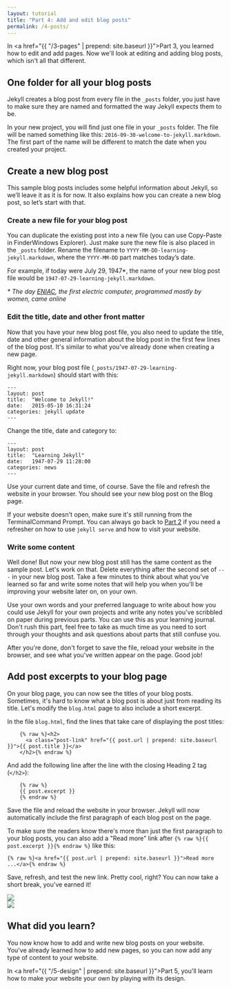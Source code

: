 ```yaml
---
layout: tutorial
title: "Part 4: Add and edit blog posts"
permalink: /4-posts/
---
```


In <a href="{{ "/3-pages" | prepend: site.baseurl }}">Part 3</a>, you learned how to edit and add pages. Now we'll look at editing and adding blog posts, which isn't all that different.

## One folder for all your blog posts

Jekyll creates a blog post from every file in the `_posts` folder, you just have to make sure they are named and formatted the way Jekyll expects them to be.

In your new project, you will find just one file in your `_posts` folder. The file will be named something like this: `2016-09-30-welcome-to-jekyll.markdown`. The first part of the name will be different to match the date when you created your project.

## Create a new blog post

This sample blog posts includes some helpful information about Jekyll, so we’ll leave it as it is for now. It also explains how you can create a new blog post, so let’s start with that.

### Create a new file for your blog post

You can duplicate the existing post into a new file (you can use Copy-Paste in <span class="os-switch"><span class="osx">Finder</span><span class="wins">Windows Explorer</span></span>). Just make sure the new file is also placed in the `_posts` folder. Rename the filename to `YYYY-MM-DD-learning-jekyll.markdown`, where the `YYYY-MM-DD` part matches today’s date. 

For example, if today were July 29, 1947*, the name of your new blog post file would be `1947-07-29-learning-jekyll.markdown`.

<em>* The day <a href="http://en.wikipedia.org/wiki/ENIAC" target="_blank">ENIAC</a>, the first electric computer, programmed mostly by women, came online</em>

### Edit the title, date and other front matter

Now that you have your new blog post file, you also need to update the title, date and other general information about the blog post in the first few lines of the blog post. It's similar to what you've already done when creating a new page.

Right now, your blog post file (`_posts/1947-07-29-learning-jekyll.markdown`) should start with this:

	---
	layout: post
	title:  "Welcome to Jekyll!"
	date:   2015-05-10 16:31:24
	categories: jekyll update
	---

Change the title, date and category to:

	---
	layout: post
	title:  "Learning Jekyll"
	date:   1947-07-29 11:28:00
	categories: news
	---

Use your current date and time, of course. Save the file and refresh the website in your browser. You should see your new blog post on the Blog page.

<div class="hint">
If your website doesn't open, make sure it's still running from the <span class="os-switch"><span class="osx">Terminal</span><span class="wins">Command Prompt</span></span>. You can always go back to <a href="{{ "/2-new-project#visit-your-first-jekyll-website" | prepend: site.baseurl }}">Part 2</a> if you need a refresher on how to use <code>jekyll serve</code> and how to visit your website.
</div>

### Write some content

Well done! But now your new blog post still has the same content as the sample post. Let's work on that. Delete everything after the second set of `---` in your new blog post. Take a few minutes to think about what you've learned so far and write some notes that will help you when you'll be improving your website later on, on your own.

Use your own words and your preferred language to write about how you could use Jekyll for your own projects and write any notes you've scribbled on paper during previous parts. You can use this as your learning journal. Don't rush this part, feel free to take as much time as you need to sort through your thoughts and ask questions about parts that still confuse you.

After you're done, don't forget to save the file, reload your website in the browser, and see what you've written appear on the page. Good job!

## Add post excerpts to your blog page

On your blog page, you can now see the titles of your blog posts. Sometimes, it's hard to know what a blog post is about just from reading its title. Let's modify the `blog.html` page to also include a short excerpt.

In the file `blog.html`, find the lines that take care of displaying the post titles:

        {% raw %}<h2>
          <a class="post-link" href="{{ post.url | prepend: site.baseurl }}">{{ post.title }}</a>
        </h2>{% endraw %}

And add the following line after the line with the closing Heading 2 tag (`</h2>`):

        {% raw %}
        {{ post.excerpt }}
        {% endraw %}

Save the file and reload the website in your browser. Jekyll will now automatically include the first paragraph of each blog post on the page.

To make sure the readers know there's more than just the first paragraph to your blog posts, you can also add a "Read more" link after `{% raw %}{{ post.excerpt }}{% endraw %}` like this:

	{% raw %}<a href="{{ post.url | prepend: site.baseurl }}">Read more ...</a>{% endraw %}

Save, refresh, and test the new link. Pretty cool, right? You can now take a short break, you've earned it!

<div class="os-switch"><div class="osx"><img src="{{ "/images/part-4-website.png" | prepend: site.baseurl }}"/></div><div class="wins"><img src="{{ "/images/part-4-website-win.png" | prepend: site.baseurl }}"/></div></div>
<div class="recap">
<h2>What did you learn?</h2>
You now know how to add and write new blog posts on your website. You've already learned how to add new pages, so you can now add any type of content to your website.
</div>

In <a href="{{ "/5-design" | prepend: site.baseurl }}">Part 5</a>, you'll learn how to make your website your own by playing with its design.

